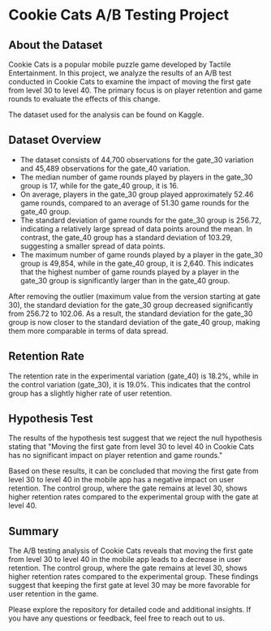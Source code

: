 # Cookie Cats A/B Testing Project

## About the Dataset

Cookie Cats is a popular mobile puzzle game developed by Tactile Entertainment. In this project, we analyze the results of an A/B test conducted in Cookie Cats to examine the impact of moving the first gate from level 30 to level 40. The primary focus is on player retention and game rounds to evaluate the effects of this change.

The dataset used for the analysis can be found on Kaggle.

## Dataset Overview

- The dataset consists of 44,700 observations for the gate_30 variation and 45,489 observations for the gate_40 variation.
- The median number of game rounds played by players in the gate_30 group is 17, while for the gate_40 group, it is 16.
- On average, players in the gate_30 group played approximately 52.46 game rounds, compared to an average of 51.30 game rounds for the gate_40 group.
- The standard deviation of game rounds for the gate_30 group is 256.72, indicating a relatively large spread of data points around the mean. In contrast, the gate_40 group has a standard deviation of 103.29, suggesting a smaller spread of data points.
- The maximum number of game rounds played by a player in the gate_30 group is 49,854, while in the gate_40 group, it is 2,640. This indicates that the highest number of game rounds played by a player in the gate_30 group is significantly larger than in the gate_40 group.

After removing the outlier (maximum value from the version starting at gate 30), the standard deviation for the gate_30 group decreased significantly from 256.72 to 102.06. As a result, the standard deviation for the gate_30 group is now closer to the standard deviation of the gate_40 group, making them more comparable in terms of data spread.

## Retention Rate

The retention rate in the experimental variation (gate_40) is 18.2%, while in the control variation (gate_30), it is 19.0%. This indicates that the control group has a slightly higher rate of user retention.

## Hypothesis Test

The results of the hypothesis test suggest that we reject the null hypothesis stating that "Moving the first gate from level 30 to level 40 in Cookie Cats has no significant impact on player retention and game rounds."

Based on these results, it can be concluded that moving the first gate from level 30 to level 40 in the mobile app has a negative impact on user retention. The control group, where the gate remains at level 30, shows higher retention rates compared to the experimental group with the gate at level 40.

## Summary

The A/B testing analysis of Cookie Cats reveals that moving the first gate from level 30 to level 40 in the mobile app leads to a decrease in user retention. The control group, where the gate remains at level 30, shows higher retention rates compared to the experimental group. These findings suggest that keeping the first gate at level 30 may be more favorable for user retention in the game.

Please explore the repository for detailed code and additional insights. If you have any questions or feedback, feel free to reach out to us.
